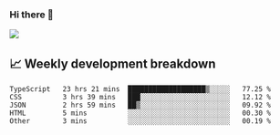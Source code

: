 ### Hi there 👋
<img align="center" src="https://github-readme-stats.vercel.app/api?username=Tumao727&show_icons=true&hide_title=true&theme=dracula" />


## 📈 Weekly development breakdown
<!--START_SECTION:waka-->

```text
TypeScript   23 hrs 21 mins  ███████████████████▒░░░░░   77.25 %
CSS          3 hrs 39 mins   ███░░░░░░░░░░░░░░░░░░░░░░   12.12 %
JSON         2 hrs 59 mins   ██▒░░░░░░░░░░░░░░░░░░░░░░   09.92 %
HTML         5 mins          ░░░░░░░░░░░░░░░░░░░░░░░░░   00.30 %
Other        3 mins          ░░░░░░░░░░░░░░░░░░░░░░░░░   00.19 %
```

<!--END_SECTION:waka-->